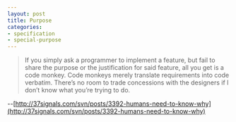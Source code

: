 ```yaml
---
layout: post
title: Purpose
categories:
- specification
- special-purpose
---
```

> If you simply ask a programmer to implement a feature, but fail to share the
purpose or the justification for said feature, all you get is a code monkey.
Code monkeys merely translate requirements into code verbatim. There’s no room
to trade concessions with the designers if I don’t know what you’re trying to
do.

--[http://37signals.com/svn/posts/3392-humans-need-to-know-why](http://37signals.com/svn/posts/3392-humans-need-to-know-why)

